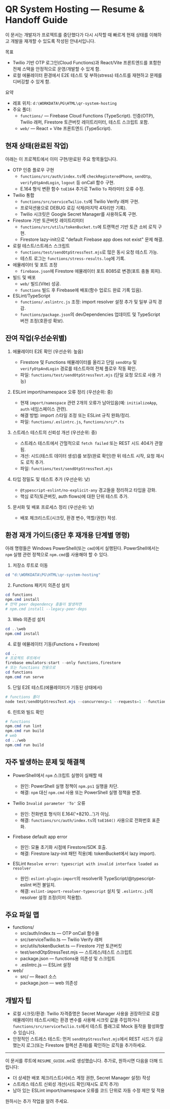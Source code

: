 # QR System Hosting — Resume & Handoff Guide

이 문서는 개발자가 프로젝트를 중단했다가 다시 시작할 때 빠르게 현재 상태를 이해하고 개발을 재개할 수 있도록 작성된 안내서입니다.

목표
- Twilio 기반 OTP 로그인(Cloud Functions)과 React/Vite 프론트엔드를 포함한 전체 스택을 안정적으로 운영/개발할 수 있게 함.
- 로컬 에뮬레이터 환경에서 E2E 테스트 및 부하(stress) 테스트를 재현하고 문제를 디버깅할 수 있게 함.

요약
- 레포 위치: `d:\WORKDATA\PG\HTML\qr-system-hosting`
- 주요 폴더:
  - `functions/` — Firebase Cloud Functions (TypeScript). 인증(OTP), Twilio 래퍼, Firestore 토큰버킷 레이트리미터, 테스트 스크립트 포함.
  - `web/` — React + Vite 프론트엔드 (TypeScript).

## 현재 상태(완료된 작업)
아래는 이 프로젝트에서 이미 구현/완료된 주요 항목들입니다.

- OTP 인증 플로우 구현
  - `functions/src/auth/index.ts`에 `checkRegisteredPhone`, `sendOtp`, `verifyOtpAndLogin`, `logout` 등 onCall 함수 구현.
  - E.164 형식 변환 함수 `toE164` 추가로 Twilio `To` 파라미터 오류 수정.
- Twilio 통합
  - `functions/src/serviceTwilio.ts`에 Twilio Verify 래퍼 구현.
  - 프로덕션용으로 DEBUG 로깅 삭제(마지막 4자리만 기록).
  - Twilio 시크릿은 Google Secret Manager를 사용하도록 구현.
- Firestore 기반 토큰버킷 레이트리미터
  - `functions/src/utils/tokenBucket.ts`에 트랜잭션 기반 토큰 소비 로직 구현.
  - Firestore lazy-init으로 "default Firebase app does not exist" 문제 해결.
- 로컬 테스트/스트레스 스크립트
  - `functions/test/sendOtpStressTest.mjs`로 많은 동시 요청 테스트 가능.
  - 테스트 로그는 `functions/stress-results.log`에 기록.
- 에뮬레이터 및 포트 조정
  - `firebase.json`에 Firestore 에뮬레이터 포트 8085로 변경(포트 충돌 회피).
- 빌드 및 배포
  - `web/` 빌드(Vite) 성공.
  - `functions` 빌드 후 Firebase에 배포(함수 업로드 완료 기록 있음).
- ESLint/TypeScript
  - `functions/.eslintrc.js` 조정: import resolver 설정 추가 및 일부 규칙 경감.
  - `functions/package.json`의 devDependencies 업데이트 및 TypeScript 버전 조정(호환성 확보).

## 잔여 작업(우선순위별)
1) 에뮬레이터 E2E 확인 (우선순위: 높음)
   - Firestore 및 Functions 에뮬레이터를 올리고 단일 `sendOtp` 및 `verifyOtpAndLogin` 경로를 테스트하여 전체 플로우 작동 확인.
   - 파일: `functions/test/sendOtpStressTest.mjs` (단일 요청 모드로 사용 가능)

2) ESLint import/namespace 오류 정리 (우선순위: 중)
   - 현재 `import/namespace` 관련 2개의 오류가 남아있음(예: `initializeApp`, `auth` 네임스페이스 관련).
   - 해결 방법: import 스타일 조정 또는 ESLint 규칙 완화/정리.
   - 파일: `functions/.eslintrc.js`, `functions/src/*.ts`

3) 스트레스 테스트의 신뢰성 개선 (우선순위: 중)
   - 스트레스 테스트에서 간헐적으로 `fetch failed` 또는 REST 시드 404가 관찰됨.
   - 개선: 시드(테스트 데이터 생성)를 보장(완료 확인)한 뒤 테스트 시작, 요청 재시도 로직 추가.
   - 파일: `functions/test/sendOtpStressTest.mjs`

4) 타입 정밀도 및 테스트 추가 (우선순위: 낮)
   - `@typescript-eslint/no-explicit-any` 경고들을 정리하고 타입을 강화.
   - 핵심 로직(토큰버킷, auth flows)에 대한 단위 테스트 추가.

5) 문서화 및 배포 프로세스 정리 (우선순위: 낮)
   - 배포 체크리스트(시크릿, 환경 변수, 역할/권한) 작성.

## 환경 재개 가이드(중단 후 재개용 단계별 명령)
아래 명령들은 Windows PowerShell(또는 `cmd`)에서 실행된다. PowerShell에서는 `npm` 실행 관련 정책으로 `npm.cmd`를 사용해야 할 수 있다.

1) 저장소 루트로 이동

```powershell
cd "d:\WORKDATA\PG\HTML\qr-system-hosting"
```

2) Functions 패키지 의존성 설치

```powershell
cd functions
npm.cmd install
# 만약 peer dependency 충돌이 발생하면
# npm.cmd install --legacy-peer-deps
```

3) Web 의존성 설치

```powershell
cd ..\web
npm.cmd install
```

4) 로컬 에뮬레이터 기동(Functions + Firestore)

```powershell
cd ..
# 프로젝트 루트에서
firebase emulators:start --only functions,firestore
# 또는 functions 전용으로
cd functions
npm.cmd run serve
```

5) 단일 E2E 테스트(에뮬레이터가 기동된 상태에서)

```powershell
# functions 폴더
node test/sendOtpStressTest.mjs --concurrency=1 --requests=1 --functionsPort=5002
```

6) 린트와 빌드 확인

```powershell
# functions
npm.cmd run lint
npm.cmd run build
# web
cd ../web
npm.cmd run build
```

## 자주 발생하는 문제 및 해결책
- PowerShell에서 `npm` 스크립트 실행이 실패할 때
  - 원인: PowerShell 실행 정책이 `npm.ps1` 실행을 차단.
  - 해결: `npm` 대신 `npm.cmd` 사용 또는 PowerShell 실행 정책을 변경.

- Twilio `Invalid parameter 'To'` 오류
  - 원인: 전화번호 형식이 E.164('+8210...')가 아님.
  - 해결: `functions/src/auth/index.ts`의 `toE164()` 사용으로 전화번호 표준화.

- Firebase default app error
  - 원인: 모듈 초기화 시점에 Firestore/SDK 호출.
  - 해결: Firestore lazy-init 패턴 적용(예: tokenBucket에서 lazy import).

- ESLint `Resolve error: typescript with invalid interface loaded as resolver`
  - 원인: `eslint-plugin-import`의 resolver와 TypeScript/@typescript-eslint 버전 불일치.
  - 해결: `eslint-import-resolver-typescript` 설치 및 `.eslintrc.js`의 resolver 설정 조정(이미 적용함).

## 주요 파일 맵
- functions/
  - src/auth/index.ts — OTP onCall 함수들
  - src/serviceTwilio.ts — Twilio Verify 래퍼
  - src/utils/tokenBucket.ts — Firestore 기반 토큰버킷
  - test/sendOtpStressTest.mjs — 스트레스/테스트 스크립트
  - package.json — functions용 의존성 및 스크립트
  - .eslintrc.js — ESLint 설정
- web/
  - src/ — React 소스
  - package.json — web 의존성

## 개발자 팁
- 로컬 시크릿/환경: Twilio 자격증명은 Secret Manager 사용을 권장하므로 로컬 에뮬레이터 테스트시에는 환경 변수를 사용해 시크릿 값을 주입하거나 `functions/src/serviceTwilio.ts`에서 테스트 플래그로 Mock 동작을 활성화할 수 있습니다.
- 안정적인 스트레스 테스트: 먼저 `sendOtpStressTest.mjs`에서 REST 시드가 성공했는지 로그(또는 Firestore 컬렉션 존재)를 확인하는 로직을 추가하세요.

---

이 문서를 루트에 `RESUME_GUIDE.md`로 생성했습니다. 추가로, 원하시면 다음을 더해 드립니다:
- 더 상세한 배포 체크리스트(서비스 계정 권한, Secret Manager 설정) 작성
- 스트레스 테스트 신뢰성 개선(시드 확인/재시도 로직 추가)
- 남아 있는 ESLint import/namespace 오류를 코드 단위로 자동 수정 제안 및 적용

원하시는 추가 작업을 알려 주세요.